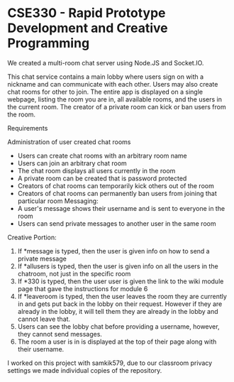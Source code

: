 # CSE330 - Rapid Prototype Development and Creative Programming

We created a multi-room chat server using Node.JS and Socket.IO. 

This chat service contains a main lobby where users sign on with a nickname and can communicate with each other. Users may also create chat rooms for other to join. The entire app is displayed on a single webpage, listing the room you are in, all available rooms, and the users in the current room. The creator of a private room can kick or ban users from the room.

Requirements

Administration of user created chat rooms
- Users can create chat rooms with an arbitrary room name
- Users can join an arbitrary chat room
- The chat room displays all users currently in the room
- A private room can be created that is password protected
- Creators of chat rooms can temporarily kick others out of the room
- Creators of chat rooms can permanently ban users from joining that particular room
Messaging:
- A user's message shows their username and is sent to everyone in the room
- Users can send private messages to another user in the same room

Creative Portion: 
1. If *message is typed, then the user is given info on how to send a private message
2. If *allusers is typed, then the user is given info on all the users in the chatroom, not just in the specific room 
3. If *330 is typed, then the user user is given the link to the wiki module page that gave the instructions for module 6
4. If *leaveroom is typed, then the user leaves the room they are currently in and gets put back in the lobby on their request. However if they are already in the lobby, it will tell them they are already in the lobby and cannot leave that.  
5. Users can see the lobby chat before providing a username, however, they cannot send messages. 
6. The room a user is in is displayed at the top of their page along with their username. 

I worked on this project with samkik579, due to our classroom privacy settings we made individual copies of the repository.
